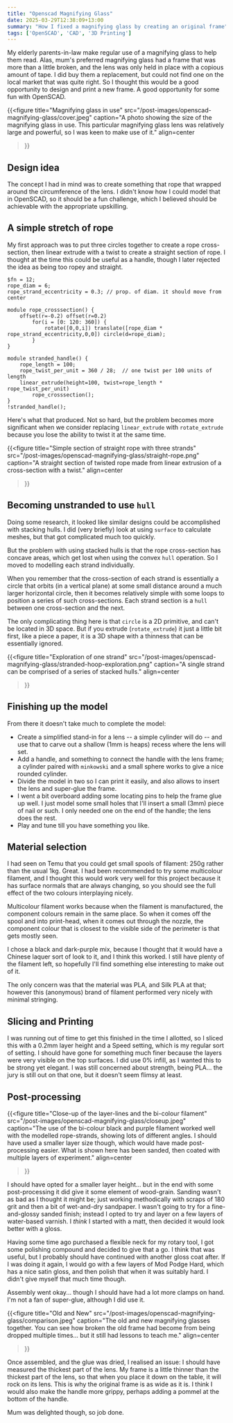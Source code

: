```yaml
---
title: "Openscad Magnifying Glass"
date: 2025-03-29T12:38:09+13:00
summary: "How I fixed a magnifying glass by creating an original frame"
tags: ['OpenSCAD', 'CAD', '3D Printing']
---
```


My elderly parents-in-law make regular use of a magnifying glass to help them read. Alas, mum's preferred magnifying glass had a frame that was more than a little broken, and the lens was only held in place with a copious amount of tape. I did buy them a replacement, but could not find one on the local market that was quite right. So I thought this would be a good opportunity to design and print a new frame. A good opportunity for some fun with OpenSCAD.

{{<figure
    title="Magnifying glass in use"
    src="/post-images/openscad-magnifying-glass/cover.jpeg"
    caption="A photo showing the size of the magnifying glass in use. This particular magnifying glass lens was relatively large and powerful, so I was keen to make use of it."
    align=center
>}}

## Design idea

The concept I had in mind was to create something that rope that wrapped around the circumference of the lens. I didn't know how I could model that in OpenSCAD, so it should be a fun challenge, which I believed should be achievable with the appropriate upskilling.

## A simple stretch of rope

My first approach was to put three circles together to create a rope cross-section, then linear extrude with a twist to create a straight section of rope. I thought at the time this could be useful as a handle, though I later rejected the idea as being too ropey and straight.

```openscad
$fn = 12;
rope_diam = 6;
rope_strand_eccentricity = 0.3; // prop. of diam. it should move from center

module rope_crosssection() {
    offset(r=-0.2) offset(r=0.2)
        for(i = [0: 120: 360]) {
            rotate([0,0,i]) translate([rope_diam * rope_strand_eccentricity,0,0]) circle(d=rope_diam);
        }
}

module stranded_handle() {
    rope_length = 100;
    rope_twist_per_unit = 360 / 28;  // one twist per 100 units of length
    linear_extrude(height=100, twist=rope_length * rope_twist_per_unit)
        rope_crosssection();
}
!stranded_handle();
```

Here's what that produced. Not so hard, but the problem becomes more significant when we consider replacing `linear_extrude` with `rotate_extrude` because you lose the ability to twist it at the same time.

{{<figure
    title="Simple section of straight rope with three strands"
    src="/post-images/openscad-magnifying-glass/straight-rope.png"
    caption="A straight section of twisted rope made from linear extrusion of a cross-section with a twist."
    align=center
>}}

## Becoming unstranded to use `hull`

Doing some research, it looked like similar designs could be accomplished with stacking hulls. I did (very briefly) look at using `surface` to calculate meshes, but that got complicated much too quickly.

But the problem with using stacked hulls is that the rope cross-section has concave areas, which get lost when using the convex `hull` operation. So I moved to modelling each strand individually.

When you remember that the cross-section of each strand is essentially a circle that orbits (in a vertical plane) at some small distance around a much larger horizontal circle, then it becomes relatively simple with some loops to position a series of such cross-sections. Each strand section is a `hull` between one cross-section and the next.

The only complicating thing here is that `circle` is a 2D primitive, and can't be located in 3D space. But if you extrude (`rotate_extrude`) it just a little bit first, like a piece a paper, it is a 3D shape with a thinness that can be essentially ignored.

{{<figure
    title="Exploration of one strand"
    src="/post-images/openscad-magnifying-glass/stranded-hoop-exploration.png"
    caption="A single strand can be comprised of a series of stacked hulls."
    align=center
>}}

## Finishing up the model

From there it doesn't take much to complete the model:

- Create a simplified stand-in for a lens -- a simple cylinder will do -- and use that to carve out a shallow (1mm is heaps) recess where the lens will set.
- Add a handle, and something to connect the handle with the lens frame; a cylinder paired with `minkowski` and a small sphere works to give a nice rounded cylinder.
- Divide the model in two so I can print it easily, and also allows to insert the lens and super-glue the frame.
- I went a bit overboard adding some locating pins to help the frame glue up well. I just model some small holes that I'll insert a small (3mm) piece of nail or such. I only needed one on the end of the handle; the lens does the rest.
- Play and tune till you have something you like.

## Material selection

I had seen on Temu that you could get small spools of filament: 250g rather than the usual 1kg. Great. I had been recommended to try some multicolour filament, and I thought this would work very well for this project because it has surface normals that are always changing, so you should see the full effect of the two colours interplaying nicely.

Multicolour filament works because when the filament is manufactured, the component colours remain in the same place. So when it comes off the spool and into print-head, when it comes out through the nozzle, the component colour that is closest to the visible side of the perimeter is that gets mostly seen.

I chose a black and dark-purple mix, because I thought that it would have a Chinese laquer sort of look to it, and I think this worked. I still have plenty of the filament left, so hopefully I'll find something else interesting to make out of it.

The only concern was that the material was PLA, and Silk PLA at that; however this (anonymous) brand of filament performed very nicely with minimal stringing.

## Slicing and Printing

I was running out of time to get this finished in the time I allotted, so I sliced this with a 0.2mm layer height and a Speed setting, which is my regular sort of setting. I should have gone for something much finer because the layers were very visible on the top surfaces.  I did use 0% infill, as I wanted this to be strong yet elegant. I was still concerned about strength, being PLA... the jury is still out on that one, but it doesn't seem flimsy at least.

## Post-processing

{{<figure
    title="Close-up of the layer-lines and the bi-colour filament"
    src="/post-images/openscad-magnifying-glass/closeup.jpeg"
    caption="The use of the bi-colour black and purple filament worked well with the modelled rope-strands, showing lots of different angles. I should have used a smaller layer size though, which would have made post-processing easier. What is shown here has been sanded, then coated with multiple layers of experiment."
    align=center
>}}

I should have opted for a smaller layer height... but in the end with some post-processing it did give it some element of wood-grain. Sanding wasn't as bad as I thought it might be; just working methodically with scraps of 180 grit and then a bit of wet-and-dry sandpaper. I wasn't going to try for a fine-and-glossy sanded finish; instead I opted to try and layer on a few layers of water-based varnish. I _think_ I started with a matt, then decided it would look better with a gloss.

Having some time ago purchased a flexible neck for my rotary tool, I got some polishing compound and decided to give that a go. I think that was useful, but I probably should have continued with another gloss coat after. If I was doing it again, I would go with a few layers of Mod Podge Hard, which has a nice satin gloss, and then polish that when it was suitably hard. I didn't give myself that much time though.

Assembly went okay... though I should have had a lot more clamps on hand. I'm not a fan of super-glue, although I did use it.

{{<figure
    title="Old and New"
    src="/post-images/openscad-magnifying-glass/comparison.jpeg"
    caption="The old and new magnifying glasses together. You can see how broken the old frame had become from being dropped multiple times... but it still had lessons to teach me."
    align=center
>}}

Once assembled, and the glue was dried, I realised an issue: I should have measured the thickest part of the lens. My frame is a little thinner than the thickest part of the lens, so that when you place it down on the table, it will rock on its lens. This is why the original frame is as wide as it is. I think I would also make the handle more grippy, perhaps adding a pommel at the bottom of the handle.

Mum was delighted though, so job done.

